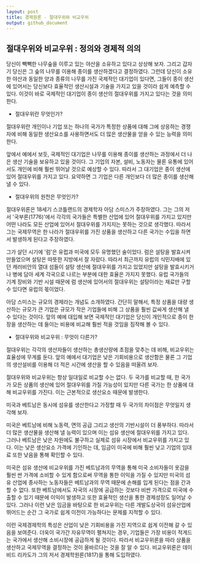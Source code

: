 ```yaml
---
layout: post
title: 경제원론 - 절대우위와 비교우위
output: github_document
---
```


## 절대우위와 비교우위 : 정의와 경제적 의의

당신이 빽빽한 나무숲을 이루고 있는 야산을 소유하고 있다고 상상해 보자. 그리고 갑자기 당신은 그 숲의 나무를 이용해 종이를 생산하겠다고 결정하였다. 그런데 당신이 소유한 야산과 동일한 양과 종류의 나무를 가진 국제적인 대기업이 있다면, 그들이 종이 생산에 있어서는 당신보다 효율적인 생산시설과 기술을 가지고 있을 것이라 쉽게 예측할 수 있다. 이것이 바로 국제적인 대기업이 종이 생산의 절대우위를 가지고 있다는 것을 의미한다. 

- 절대우위란 무엇인가? 

절대우위란 개인이나 기업 또는 하나의 국가가 특정한 상품에 대해 그에 상응하는 경쟁자에 비해 동일한 생산요소를 사용하면서도 더 많은 생산물을 얻을 수 있는 능력을 의미한다. 

앞에서 예에서 보듯, 국제적인 대기업은 나무를 이용해 종이를 생산하는 과정에서 더 나은 생산 기술을 보유하고 있을 것이다. 그 기업의 자본, 설비, 노동자는 물론 유통에 있어서도 개인에 비해 훨씬 뛰어날 것으로 예상할 수 있다. 따라서 그 대기업은 종이 생산에 있어 절대우위를 가지고 있다. 요약하면 그 기업은 다른 개인보다 더 많은 종이를 생산해 낼 수 있다. 

- 절대우위의 원천은 무엇인가? 

절대우위론은 18세기 스코틀랜드의 경제학자 아담 스미스가 주장하였다. 그는 그의 저서 '국부론(1776)'에서 각각의 국가들은 특별한 산업에 있어 절대우위를 가지고 있지만 어떤 나라도 모든 산업에 있어서 절대우위를 가지지는 못하는 것으로 생각했다. 따라서 그는 국제무역은 한 나라가 절대우위를 가진 상품을 생산하고 다른 국가는 수입을 하면서 발생하게 된다고 주장하였다.

그가 살던 시기에 '럼'은 유럽과 미국에 모두 유명했던 술이었다. 럼은 설탕을 발효시켜 만들었으며 설탕은 따뜻한 지방에서 잘 자랐다. 따라서 최근까지 유럽의 식민지배에 있던 캐러비안의 열대 섬들이 설탕 생산에 절대우위를 가지고 있었지만 설탕을 발효시키거나 병에 담아 세계 각국으로 나르는 부분에 대한 효율은 가지지 못했다. 유럽 국가들의 기계 장비와 기반 시설 때문에 럼 생산에 있어서의 절대우위는 설탕이라는 재료만 구할 수 있다면 유럽의 몫이었다.  

아담 스미스는 규모의 경제라는 개념도 소개하였다. 간단히 말해서, 특정 상품을 대량 생산하는 규모가 큰 기업은 규모가 작은 기업들에 비해 그 상품을 훨씬 값싸게 생산해 낼 수 있다는 것이다. 앞의 예에 대입해 보면 국제적인 대기업은 당신이 개인적으로 종이 한장을 생산하는 데 들이는 비용에 비교해 훨씬 적을 것임을 짐작해 볼 수 있다. 

- 절대우위와 비교우위 : 무엇이 다른가? 

절대우위는 각각의 생산자들이 생산하는 총생산량에 초점을 맞추는 데 비해, 비교우위는 효율성에 무게를 둔다. 앞의 예에서 대기업은 낮은 기회비용으로 생산함은 물론 그 기업의 생산설비를 이용해 더 적은 시간에 생산을 할 수 있음을 떠올려 보자. 

절대우위와 비교우위는 항상 일대일로 비교할 수는 없다. 두 국가를 비교할 때, 한 국가가 모든 상품의 생산에 있어 절대우위를 가질 가능성이 있지만 다른 국가는 한 상품에 대해 비교우위를 가진다. 이는 근본적으로 생산요소 때문에 발생한다. 

미국과 베트남은 동시에 섬유를 생산한다고 가정할 때 두 국가의 차이점은 무엇일지 생각해 보자.

미국은 베트남에 비해 노동력, 면의 공급 그리고 생산의 기반시설이 더 풍부하다. 따라서 더 많은 생산물을 생산해 낼 능력이 있으며 이는 섬유 생산에 절대우위를 가지고 있다. 그러나 베트남은 낮은 자원에도 불구하고 실제로 섬유 시장에서 비교우위를 가지고 있다. 이는 낮은 생산요소 가격에 기인하는 데, 임금이 미국에 비해 훨씬 낮고 기업의 임대료 또한 낮음을 통해 확인할 수 있다.

미국은 섬유 생산에 비교우위를 가진 베트남과의 무역을 통해 미국 소비자들이 옷감을 훨씬 싼 가격에 소비할 수 있게 함으로써 무역을 통한 이익을 가질 수 있지만 미국의 섬유 산업에 종사하는 노동자들은 베트남과의 무역 때문에 손해를 입게 된다는 점을 간과할 수 없다. 또한 베트남에서도 자국의 시장에 공급하는 것보다 비싼 가격으로 미국에 수출할 수 있기 때문에 이익이 발생하고 또한 효율적인 생산을 통한 경제성장도 일어날 수 있다. 그러나 이런 낮은 임금을 바탕으로 한 비교우위는 다른 개발도상국이 섬유산업에 뛰어드는 순간 그 국가로 쉽게 이전이 가능하다는 문제를 지적할 수 있다. 

이런 국제경제학의 특성은 산업이 낮은 기회비용을 가진 지역으로 쉽게 이전해 갈 수 있음을 보여준다. 더욱이 국가간 자유무역이 펼쳐지는 경우, 기업들은 가장 비용이 적게드는 국가에서 생산해 소비시장에 공급하게 될 것이다. 따라서 비교우위론을 따라 상품을 생산하고 국제무역을 결정하는 것이 올바르다는 것을 잘 알 수 있다. 비교우위론은 데이비드 리카도가 그의 저서 경제학원론(1817)을 통해 도입하였다.